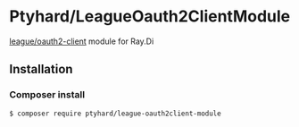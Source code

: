 # Ptyhard/LeagueOauth2ClientModule

[league/oauth2-client](https://github.com/thephpleague/oauth2-client) module for Ray.Di

## Installation

### Composer install

```bash
$ composer require ptyhard/league-oauth2client-module
```